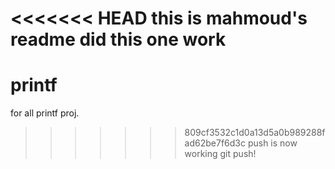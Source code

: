<<<<<<< HEAD
this is mahmoud's readme
did this one work
=======
# printf
for all printf proj.
>>>>>>> 809cf3532c1d0a13d5a0b989288fad62be7f6d3c
push is now working git push!
